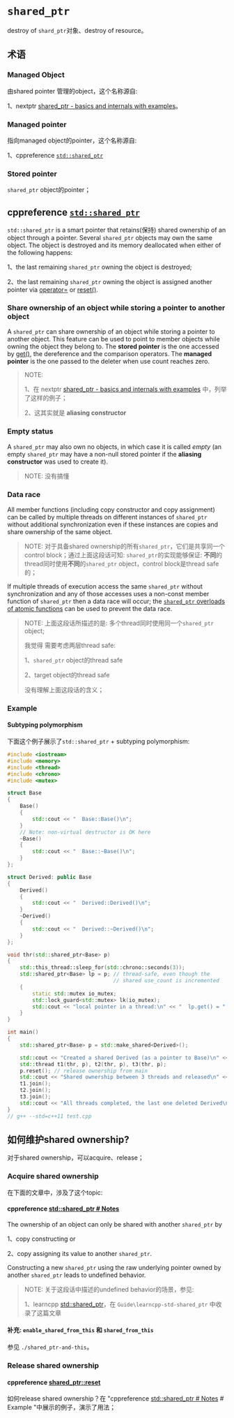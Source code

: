 # `shared_ptr`

destroy of `shard_ptr`对象、destroy of resource。

## 术语

### Managed Object

由shared pointer 管理的object，这个名称源自:

1、nextptr [shared_ptr - basics and internals with examples](https://www.nextptr.com/tutorial/ta1358374985/shared_ptr-basics-and-internals-with-examples)。

### Managed pointer

指向managed object的pointer，这个名称源自:

1、cppreference [`std::shared_ptr`](https://en.cppreference.com/w/cpp/memory/shared_ptr) 

### Stored pointer

`shared_ptr` object的pointer；

## cppreference [`std::shared_ptr`](https://en.cppreference.com/w/cpp/memory/shared_ptr) 

`std::shared_ptr` is a smart pointer that retains(保持) shared ownership of an object through a pointer. Several `shared_ptr` objects may own the same object. The object is destroyed and its memory deallocated when either of the following happens:

1、the last remaining `shared_ptr` owning the object is destroyed;

2、the last remaining `shared_ptr` owning the object is assigned another pointer via [operator=](https://en.cppreference.com/w/cpp/memory/shared_ptr/operator%3D) or [reset()](https://en.cppreference.com/w/cpp/memory/shared_ptr/reset).

### Share ownership of an object while storing a pointer to another object

A `shared_ptr` can share ownership of an object while storing a pointer to another object. This feature can be used to point to member objects while owning the object they belong to. The **stored pointer** is the one accessed by [get()](https://en.cppreference.com/w/cpp/memory/shared_ptr/get), the dereference and the comparison operators. The **managed pointer** is the one passed to the deleter when use count reaches zero.

> NOTE: 
>
> 1、在 nextptr [shared_ptr - basics and internals with examples](https://www.nextptr.com/tutorial/ta1358374985/shared_ptr-basics-and-internals-with-examples) 中，列举了这样的例子；
>
> 2、这其实就是 **aliasing constructor**

### Empty status

A `shared_ptr` may also own no objects, in which case it is called *empty* (an empty `shared_ptr` may have a non-null stored pointer if the **aliasing constructor** was used to create it).

> NOTE: 没有搞懂

### Data race

All member functions (including copy constructor and copy assignment) can be called by multiple threads on different instances of `shared_ptr` without additional synchronization even if these instances are copies and share ownership of the same object. 

> NOTE: 对于具备shared ownership的所有`shared_ptr`，它们是共享同一个control block；通过上面这段话可知: `shared_ptr`的实现能够保证: **不同**的thread同时使用**不同**的`shared_ptr` object，control block是thread safe的；



If multiple threads of execution access the same `shared_ptr` without synchronization and any of those accesses uses a non-const member function of `shared_ptr` then a data race will occur; the [`shared_ptr` overloads of atomic functions](https://en.cppreference.com/w/cpp/memory/shared_ptr/atomic) can be used to prevent the data race.

> NOTE: 上面这段话所描述的是: 多个thread同时使用同一个`shared_ptr` object;
>
> 我觉得 需要考虑两层thread safe:
>
> 1、`shared_ptr` object的thread safe
>
> 2、target object的thread safe
>
> 没有理解上面这段话的含义；

### Example

#### Subtyping polymorphism

下面这个例子展示了`std::shared_ptr` + subtyping polymorphism:

```C++
#include <iostream>
#include <memory>
#include <thread>
#include <chrono>
#include <mutex>

struct Base
{
	Base()
	{
		std::cout << "  Base::Base()\n";
	}
	// Note: non-virtual destructor is OK here
	~Base()
	{
		std::cout << "  Base::~Base()\n";
	}
};

struct Derived: public Base
{
	Derived()
	{
		std::cout << "  Derived::Derived()\n";
	}
	~Derived()
	{
		std::cout << "  Derived::~Derived()\n";
	}
};

void thr(std::shared_ptr<Base> p)
{
	std::this_thread::sleep_for(std::chrono::seconds(3));
	std::shared_ptr<Base> lp = p; // thread-safe, even though the
								  // shared use_count is incremented
	{
		static std::mutex io_mutex;
		std::lock_guard<std::mutex> lk(io_mutex);
		std::cout << "local pointer in a thread:\n" << "  lp.get() = " << lp.get() << ", lp.use_count() = " << lp.use_count() << '\n';
	}
}

int main()
{
	std::shared_ptr<Base> p = std::make_shared<Derived>();

	std::cout << "Created a shared Derived (as a pointer to Base)\n" << "  p.get() = " << p.get() << ", p.use_count() = " << p.use_count() << '\n';
	std::thread t1(thr, p), t2(thr, p), t3(thr, p);
	p.reset(); // release ownership from main
	std::cout << "Shared ownership between 3 threads and released\n" << "ownership from main:\n" << "  p.get() = " << p.get() << ", p.use_count() = " << p.use_count() << '\n';
	t1.join();
	t2.join();
	t3.join();
	std::cout << "All threads completed, the last one deleted Derived\n";
}
// g++ --std=c++11 test.cpp

```



## 如何维护shared ownership?

对于shared ownership，可以acquire、release；

### Acquire shared ownership

在下面的文章中，涉及了这个topic: 

#### cppreference [std::shared_ptr # Notes](https://en.cppreference.com/w/cpp/memory/shared_ptr)

The ownership of an object can only be shared with another `shared_ptr` by 

1、copy constructing or 

2、copy assigning its value to another `shared_ptr`. 

Constructing a new `shared_ptr` using the raw underlying pointer owned by another `shared_ptr` leads to undefined behavior.

> NOTE: 关于这段话中描述的undefined behavior的场景，参见:
>
> 1、learncpp [std::shared_ptr](https://www.learncpp.com/cpp-tutorial/15-6-stdshared_ptr/)，在 `Guide\learncpp-std-shared_ptr` 中收录了这篇文章
>
> 

#### 补充: `enable_shared_from_this` 和 `shared_from_this`

参见 `./shared_ptr-and-this`。

### Release shared ownership

#### cppreference [shared_ptr::reset](https://en.cppreference.com/w/cpp/memory/shared_ptr/reset)

如何release shared ownership？在 "cppreference [std::shared_ptr # Notes](https://en.cppreference.com/w/cpp/memory/shared_ptr) # Example "中展示的例子，演示了用法；